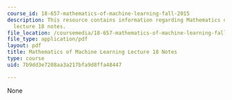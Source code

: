 ```yaml
---
course_id: 18-657-mathematics-of-machine-learning-fall-2015
description: This resource contains information regarding Mathematics of machine learning
  lecture 18 notes.
file_location: /coursemedia/18-657-mathematics-of-machine-learning-fall-2015/7b9dd3e7208aa3a217bfa9d8ffa48447_MIT18_657F15_L18.pdf
file_type: application/pdf
layout: pdf
title: Mathematics of Machine Learning Lecture 18 Notes
type: course
uid: 7b9dd3e7208aa3a217bfa9d8ffa48447

---
```

None
